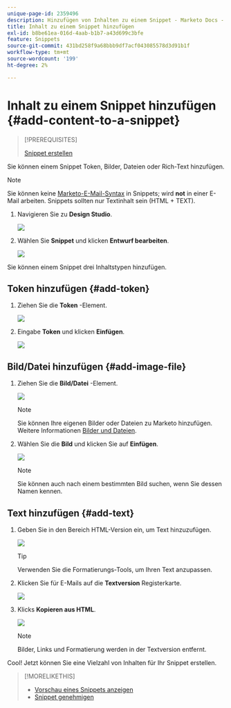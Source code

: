 ```yaml
---
unique-page-id: 2359496
description: Hinzufügen von Inhalten zu einem Snippet - Marketo Docs - Produktdokumentation
title: Inhalt zu einem Snippet hinzufügen
exl-id: b8be61ea-016d-4aab-b1b7-a43d699c3bfe
feature: Snippets
source-git-commit: 431bd258f9a68bbb9df7acf043085578d3d91b1f
workflow-type: tm+mt
source-wordcount: '199'
ht-degree: 2%

---
```


# Inhalt zu einem Snippet hinzufügen {#add-content-to-a-snippet}

>[!PREREQUISITES]
>
>[Snippet erstellen](/help/marketo/product-docs/personalization/segmentation-and-snippets/snippets/create-a-snippet.md)

Sie können einem Snippet Token, Bilder, Dateien oder Rich-Text hinzufügen.

>[!NOTE]
>
>Sie können keine [Marketo-E-Mail-Syntax](/help/marketo/product-docs/email-marketing/general/email-editor-2/email-template-syntax.md) in Snippets; wird **not** in einer E-Mail arbeiten. Snippets sollten nur Textinhalt sein (HTML + TEXT).

1. Navigieren Sie zu **Design Studio**.

   ![](assets/designstudio-2.png)

1. Wählen Sie **Snippet** und klicken **Entwurf bearbeiten**.

   ![](assets/image2014-9-16-9-3a34-3a58.png)

Sie können einem Snippet drei Inhaltstypen hinzufügen.

## Token hinzufügen {#add-token}

1. Ziehen Sie die **Token** -Element.

   ![](assets/image2014-9-16-9-3a35-3a8.png)

1. Eingabe **Token** und klicken **Einfügen**.

   ![](assets/image2014-9-16-9-3a35-3a16.png)

## Bild/Datei hinzufügen {#add-image-file}

1. Ziehen Sie die **Bild/Datei** -Element.

   ![](assets/image2014-9-16-9-3a35-3a25.png)

   >[!NOTE]
   >
   >Sie können Ihre eigenen Bilder oder Dateien zu Marketo hinzufügen. Weitere Informationen [Bilder und Dateien](/help/marketo/product-docs/demand-generation/images-and-files/add-images-and-files-to-marketo.md).

1. Wählen Sie die **Bild** und klicken Sie auf **Einfügen**.

   ![](assets/image2014-9-16-9-3a35-3a33.png)

   >[!NOTE]
   >
   >Sie können auch nach einem bestimmten Bild suchen, wenn Sie dessen Namen kennen.

## Text hinzufügen {#add-text}

1. Geben Sie in den Bereich HTML-Version ein, um Text hinzuzufügen.

   ![](assets/image2014-9-16-9-3a35-3a43.png)

   >[!TIP]
   >
   >Verwenden Sie die Formatierungs-Tools, um Ihren Text anzupassen.

1. Klicken Sie für E-Mails auf die **Textversion** Registerkarte.

   ![](assets/image2014-9-16-9-3a35-3a51.png)

1. Klicks **Kopieren aus HTML**.

   ![](assets/image2014-9-16-9-3a35-3a59.png)

   >[!NOTE]
   >
   >Bilder, Links und Formatierung werden in der Textversion entfernt.

Cool! Jetzt können Sie eine Vielzahl von Inhalten für Ihr Snippet erstellen.

>[!MORELIKETHIS]
>
>* [Vorschau eines Snippets anzeigen](/help/marketo/product-docs/personalization/segmentation-and-snippets/snippets/preview-a-snippet.md)
>* [Snippet genehmigen](/help/marketo/product-docs/personalization/segmentation-and-snippets/snippets/approve-a-snippet.md)
